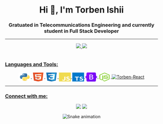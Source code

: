 <h1 align="center">Hi 👋, I'm Torben Ishii</h1>
<h3 align="center">Gratuated in Telecommunications Engineering and currently student in Full Stack Developer</h3>

<hr/>

 <center>

 <div>
  <tr>
  <a href="https://github.com/torbenish">
  <img height="180em" src="https://github-readme-stats.vercel.app/api?username=torbenish&show_icons=true&theme=github_dark&include_all_commits=true&count_private=true"/>
  <img height="180em" src="https://github-readme-stats.vercel.app/api/top-langs/?username=torbenish&layout=compact&langs_count=6&theme=github_dark"/>
   </tr>
</div>
 
<div style="display: inline_block"><br>
  <h3 align="left">Languages and Tools:</h3>
  <img align="center" alt="Torben-Python" height="30" width="40" src="https://raw.githubusercontent.com/devicons/devicon/master/icons/python/python-original.svg">
  <img align="center" alt="Torben-HTML" height="30" width="40" src="https://raw.githubusercontent.com/devicons/devicon/master/icons/html5/html5-original.svg">
  <img align="center" alt="Torben-CSS" height="30" width="40" src="https://raw.githubusercontent.com/devicons/devicon/master/icons/css3/css3-original.svg">
  <img align="center" alt="Torben-Js" height="30" width="40" src="https://raw.githubusercontent.com/devicons/devicon/master/icons/javascript/javascript-plain.svg">
  <img align="center" alt="Torben-Typescript" height="30" width="40" src="https://raw.githubusercontent.com/devicons/devicon/master/icons/typescript/typescript-original.svg">
 <img align="center" alt="Torben-Bootstrap" height="30" width="40" src="https://raw.githubusercontent.com/devicons/devicon/master/icons/bootstrap/bootstrap-original.svg">
 <img align="center" alt="Torben-Nodejs" height="30" width="40" src="https://raw.githubusercontent.com/devicons/devicon/master/icons/nodejs/nodejs-original.svg">
 <img align="center" alt="Torben-React" height="30" width="40" src="https://cdn.jsdelivr.net/gh/devicons/devicon/icons/react/react-original.svg">
 
 <br>
</div> 

<hr/>
 
<div> 
  <h3 align="left">Connect with me:</h3>
  <a href = "mailto:torben.ishii@gmail.com"><img src="https://img.shields.io/badge/Gmail-D14836?style=for-the-badge&logo=gmail&logoColor=white" /></a>
  <a href="https://www.linkedin.com/in/torbenishii/" target="_blank"><img src="https://img.shields.io/badge/-LinkedIn-%230077B5?style=for-the-badge&logo=linkedin&logoColor=white" target="_blank"></a> 
 
  ![Snake animation](https://github.com/torbenish/torbenish/blob/output/github-contribution-grid-snake.svg)
 
</div>
  
  </center>
